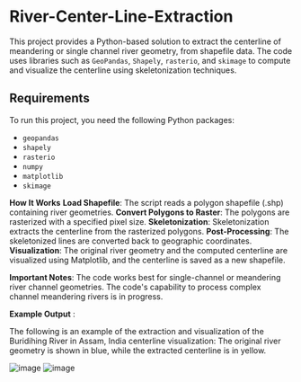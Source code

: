 # River-Center-Line-Extraction

This project provides a Python-based solution to extract the centerline of meandering or single channel river geometry, from shapefile data. The code uses libraries such as `GeoPandas`, `Shapely`, `rasterio`, and `skimage` to compute and visualize the centerline using skeletonization techniques.

## Requirements

To run this project, you need the following Python packages:

- `geopandas`
- `shapely`
- `rasterio`
- `numpy`
- `matplotlib`
- `skimage`

**How It Works**
**Load Shapefile**: The script reads a polygon shapefile (.shp) containing river geometries.
**Convert Polygons to Raster**: The polygons are rasterized with a specified pixel size.
**Skeletonization**: Skeletonization extracts the centerline from the rasterized polygons.
**Post-Processing**: The skeletonized lines are converted back to geographic coordinates.
**Visualization**: The original river geometry and the computed centerline are visualized using Matplotlib, and the centerline is saved as a new shapefile.

**Important Notes**:  The code works best for single-channel or meandering river channel geometries. The code's capability to process complex channel meandering rivers is in progress. 



**Example Output** : 

The following is an example of the extraction and visualization of the Buridihing River in Assam, India centerline visualization:  The original river geometry is shown in blue, while the extracted centerline is in yellow.


![image](https://github.com/user-attachments/assets/a9cfe107-4af3-498d-a2ca-21116ab97959)
![image](https://github.com/user-attachments/assets/e56b25cd-242f-44dd-93cf-52e29232d13c)






